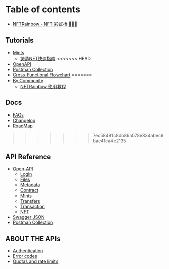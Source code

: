 # Table of contents

* [NFTRainbow - NFT 彩虹桥 🌈🌉🦄](README.md)

## Tutorials

* [Mints](tutorials/mints/README.md)
  * [铸造NFT快速指南](tutorials/mints/mints-zh.md)
<<<<<<< HEAD
* [OpenAPI](https://github.com/nft-rainbow/Swagger-API/blob/main/swagger.json)
* [Postman Collection](https://app.getpostman.com/run-collection/11713837-cbd0da1f-c17b-4f2a-8749-0c89c467ada5?action=collection%2Ffork\&collection-url=entityId%3D11713837-cbd0da1f-c17b-4f2a-8749-0c89c467ada5%26entityType%3Dcollection%26workspaceId%3De79ada8c-30d2-4354-9597-0980b87bac8f)
* [Cross-Functional Flowchart](tutorials/flowchart/cross_function.html)
=======
* [By Community](tutorials/by-community/README.md)
  * [NFTRainbow 使用教程](https://forum.conflux.fun/t/nftrainbow/16433)

## Docs

* [FAQs](FAQs.md)
* [Changelog](CHANGELOG.md)
* [RoadMap](ROADMAP.md)
>>>>>>> 7ec58491c8db86a078e834abec9bae41ca4e2135

## API Reference

* [Open-API](api-reference/open-api/README.md)
  * [Login](api-reference/open-api/login.md)
  * [Files](api-reference/open-api/files.md)
  * [Metadata](api-reference/open-api/metadata.md)
  * [Contract](api-reference/open-api/contract.md)
  * [Mints](api-reference/open-api/mints.md)
  * [Transfers](api-reference/open-api/transfers.md)
  * [Transaction](api-reference/open-api/transaction.md)
  * [NFT](api-reference/open-api/nft.md)
* [Swagger JSON](https://github.com/nft-rainbow/Swagger-API/blob/main/swagger.json)
* [Postman Collection](https://app.getpostman.com/run-collection/21790918-c81bbc99-9fcd-417c-b3f6-f3fdcdd26f44?action=collection%2Ffork\&collection-url=entityId%3D21790918-c81bbc99-9fcd-417c-b3f6-f3fdcdd26f44%26entityType%3Dcollection%26workspaceId%3De79ada8c-30d2-4354-9597-0980b87bac8f)

## ABOUT THE APIs

* [Authentication](about-the-apis/authentication.md)
* [Error codes](about-the-apis/error-codes.md)
* [Quotas and rate limits](about-the-apis/quotas-and-rate-limits.md)
